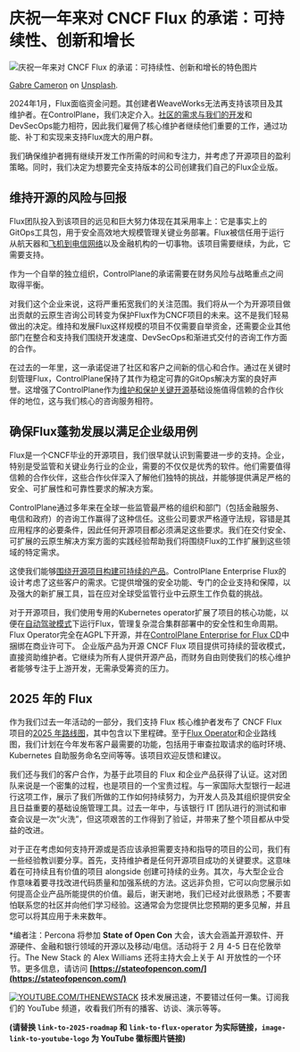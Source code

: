 # 庆祝一年来对 CNCF Flux 的承诺：可持续性、创新和增长

![庆祝一年来对 CNCF Flux 的承诺：可持续性、创新和增长的特色图片](https://cdn.thenewstack.io/media/2025/02/9a51ea28-gabre-cameron-8p42kceo7ei-unsplash-1024x683.jpg)

[Gabre Cameron](https://unsplash.com/@gabrecameron?utm_content=creditCopyText&utm_medium=referral&utm_source=unsplash) on [Unsplash](https://unsplash.com/photos/a-cupcake-with-a-single-candle-sitting-on-top-of-it-8P42KceO7eI?utm_content=creditCopyText&utm_medium=referral&utm_source=unsplash).

2024年1月，Flux面临资金问题。其创建者WeaveWorks无法再支持该项目及其维护者。在ControlPlane，我们决定介入。[社区的需求与我们的开发](https://thenewstack.io/developers-need-a-community-of-practice-and-wikis-still-work/)和DevSecOps能力相符，因此我们雇佣了核心维护者继续他们重要的工作，通过功能、补丁和实现来支持Flux庞大的用户群。

我们确保维护者拥有继续开发工作所需的时间和专注力，并考虑了开源项目的盈利策略。同时，我们决定为想要完全支持版本的公司创建我们自己的Flux企业版。

## 维持开源的风险与回报

Flux团队投入到该项目的远见和巨大努力体现在其采用率上：它是事实上的GitOps工具包，用于安全高效地大规模管理关键业务部署。Flux被信任用于运行从航天器和[飞机到电信网络](https://thenewstack.io/thwart-ops-sprawl-with-a-unified-data-plane/)以及金融机构的一切事物。该项目需要继续，为此，它需要支持。

作为一个自举的独立组织，ControlPlane的承诺需要在财务风险与战略重点之间取得平衡。

对我们这个企业来说，这将严重拓宽我们的关注范围。我们将从一个为开源项目做出贡献的云原生咨询公司转变为保护Flux作为CNCF项目的未来。这不是我们轻易做出的决定。维持和发展Flux这样规模的项目不仅需要自举资金，还需要企业其他部门在整合和支持我们围绕开发速度、DevSecOps和渐进式交付的咨询工作方面的合作。

在过去的一年里，这一承诺促进了社区和客户之间新的信心和合作。通过在关键时刻管理Flux，ControlPlane保持了其作为稳定可靠的GitOps解决方案的良好声誉。这增强了ControlPlane作为[维护和保护关键开源](https://thenewstack.io/security-needs-create-more-work-for-open-source-maintainers/)基础设施值得信赖的合作伙伴的地位，这与我们核心的咨询服务相符。

## 确保Flux蓬勃发展以满足企业级用例

Flux是一个CNCF毕业的开源项目，我们很早就认识到需要进一步的支持。企业，特别是受监管和关键业务行业的企业，需要的不仅仅是优秀的软件。他们需要值得信赖的合作伙伴，这些合作伙伴深入了解他们独特的挑战，并能够提供满足严格的安全、可扩展性和可靠性要求的解决方案。

ControlPlane通过多年来在全球一些监管最严格的组织和部门（包括金融服务、电信和政府）的咨询工作赢得了这种信任。这些公司要求严格遵守法规，容错是其应用程序的必要条件，因此任何开源项目都必须满足这些要求。我们在交付安全、可扩展的云原生解决方案方面的实践经验帮助我们将围绕Flux的工作扩展到这些领域的特定需求。

这使我们能够[围绕开源项目构建可持续的产品](https://thenewstack.io/can-open-source-sustain-itself-without-losing-its-soul/)。ControlPlane Enterprise Flux的设计考虑了这些客户的需求。它提供增强的安全功能、专门的企业支持和保障，以及强大的新扩展工具，旨在应对全球受监管行业中云原生工作负载的挑战。

对于开源项目，我们使用专用的Kubernetes operator扩展了项目的核心功能，以便在[自动驾驶模式](https://fluxcd.control-plane.io/operator/)下运行Flux，管理复杂混合集群部署中的安全性和生命周期。Flux Operator完全在AGPL下开源，并在[ControlPlane Enterprise for Flux CD](https://fluxcd.control-plane.io/)中捆绑在商业许可下。
企业版产品为开源 CNCF Flux 项目提供可持续的营收模式，直接资助维护者。它继续为所有人提供开源产品，而财务自由则使我们的核心维护者能够专注于上游开发，无需承受筹资的压力。

## 2025 年的 Flux

作为我们过去一年活动的一部分，我们支持 Flux 核心维护者发布了 CNCF Flux 项目的[2025 年路线图](link-to-2025-roadmap)，其中包含以下里程碑。至于[Flux Operator](link-to-flux-operator)和企业路线图，我们计划在今年发布客户最需要的功能，包括用于审查拉取请求的临时环境、Kubernetes 自助服务命名空间等等。该项目欢迎反馈和建议。

我们还与我们的客户合作，为基于此项目的 Flux 和企业产品获得了认证。这对团队来说是一个密集的过程，也是项目的一个宝贵过程。与一家国际大型银行一起进行这项工作，展示了我们所做的工作如何持续努力，为开发人员及其组织提供安全且日益重要的基础设施管理工具。过去一年中，与该银行 IT 团队进行的测试和审查会议是一次“火洗”，但这项艰苦的工作得到了验证，并带来了整个项目都从中受益的改进。

对于正在考虑如何支持开源或是否应该承担需要支持和指导的项目的公司，我们有一些经验教训要分享。首先，支持维护者是任何开源项目成功的关键要求。这意味着在可持续且有价值的项目 alongside 创建可持续的业务。其次，与大型企业合作意味着要寻找改进代码质量和加强系统的方法。这远非负担，它可以向您展示如何提高企业产品所能提供的价值。最后，谢天谢地，我们已经对此很熟悉；不要害怕联系您的社区并向他们学习经验。这通常会为您提供比您预期的更多见解，并且您可以将其应用于未来数年。

*编者注：Percona 将参加 **State of Open Con** 大会，该大会涵盖开源软件、开源硬件、金融和银行领域的开源以及移动/电信。活动将于 2 月 4-5 日在伦敦举行。The New Stack 的 Alex Williams 还将主持大会上关于 AI 开放性的一个环节。更多信息，请访问 **[https://stateofopencon.com/](https://stateofopencon.com/)**

[![YOUTUBE.COM/THENEWSTACK](image-link-to-youtube-logo)](https://youtube.com/thenewstack?sub_confirmation=1)  技术发展迅速，不要错过任何一集。订阅我们的 YouTube 频道，收看我们所有的播客、访谈、演示等等。

**(请替换 `link-to-2025-roadmap` 和 `link-to-flux-operator` 为实际链接，`image-link-to-youtube-logo` 为 YouTube 徽标图片链接)**